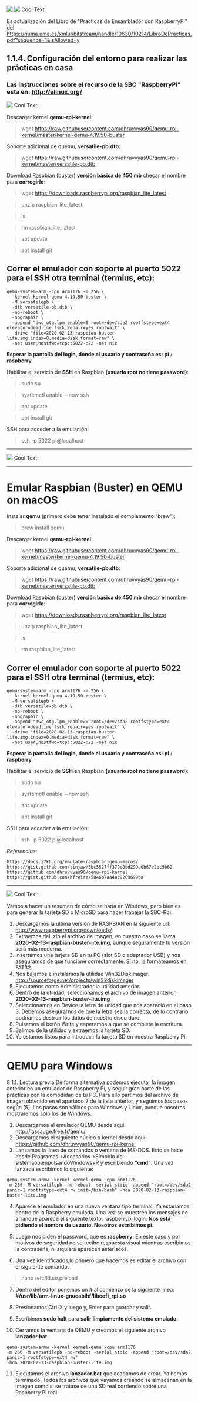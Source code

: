 ![](https://elinux.org/images/4/45/Rasp_turn_around.gif) 
![](https://images.cooltext.com/5382596.png) <a href="http://cooltext.com" target="_top"><img src="https://cooltext.com/images/ct_pixel.gif" width="80" height="15" alt="Cool Text: Logo and Graphics Generator" border="0" /></a>

Es actualización del Libro de "Practicas de Ensamblador con RaspberryPI" del https://riuma.uma.es/xmlui/bitstream/handle/10630/10214/LibroDePracticas.pdf?sequence=1&isAllowed=y

## 1.1.4. Configuración del entorno para realizar las prácticas en casa
### Las instrucciones sobre el recurso de la SBC "RaspberryPi" esta en: http://elinux.org/

![](https://images.cooltext.com/5382598.png)
<a href="http://cooltext.com" target="_top"><img src="https://cooltext.com/images/ct_pixel.gif" width="80" height="15" alt="Cool Text: Logo and Graphics Generator" border="0" /></a>


Descargar kernel **qemu-rpi-kernel**:
> wget https://raw.githubusercontent.com/dhruvvyas90/qemu-rpi-kernel/master/kernel-qemu-4.19.50-buster

Soporte adicional de quemu,  **versatile-pb.dtb**:
> wget https://raw.githubusercontent.com/dhruvvyas90/qemu-rpi-kernel/master/versatile-pb.dtb

Download Raspbian (buster) __versión básica de 450 mb__ checar el nombre para **corregirlo**:
> wget https://downloads.raspberrypi.org/raspbian_lite_latest

> unzip raspbian_lite_latest

> ls

> rm raspbian_lite_latest

> apt update

> apt install git
 
## Correr el emulador con soporte al puerto 5022 para el SSH otra terminal (termius, etc):
```
qemu-system-arm -cpu arm1176 -m 256 \
  -kernel kernel-qemu-4.19.50-buster \
  -M versatilepb \
  -dtb versatile-pb.dtb \
  -no-reboot \
  -nographic \
  -append "dwc_otg.lpm_enable=0 root=/dev/sda2 rootfstype=ext4 elevator=deadline fsck.repair=yes rootwait" \
  -drive "file=2020-02-13-raspbian-buster-lite.img,index=0,media=disk,format=raw" \
  -net user,hostfwd=tcp::5022-:22 -net nic
```
__Esperar la pantalla del login, donde el usuario y contraseña es:__  **pi** / **raspberry**

Habilitar el servicio  de **SSH** en Raspbian **(usuario root no tiene password)**:
> sudo su

> systemctl enable --now ssh

> apt update

> apt install git

SSH para acceder a la emulación:
> ssh -p 5022 pi@localhost


----
![](https://images.cooltext.com/5382600.png) <a href="http://cooltext.com" target="_top"><img src="https://cooltext.com/images/ct_pixel.gif" width="80" height="15" alt="Cool Text: Logo and Graphics Generator" border="0" /></a>

---

# Emular Raspbian (Buster) en QEMU on macOS

Instalar **qemu** (primero debe tener instalado el complemento "brew"):
> brew install qemu

Descargar kernel **qemu-rpi-kernel**:
> wget https://raw.githubusercontent.com/dhruvvyas90/qemu-rpi-kernel/master/kernel-qemu-4.19.50-buster

Soporte adicional de quemu,  **versatile-pb.dtb**:
> wget https://raw.githubusercontent.com/dhruvvyas90/qemu-rpi-kernel/master/versatile-pb.dtb

Download Raspbian (buster) __versión básica de 450 mb__ checar el nombre para **corregirlo**:
> wget https://downloads.raspberrypi.org/raspbian_lite_latest

> unzip raspbian_lite_latest

> ls

> rm raspbian_lite_latest
 
## Correr el emulador con soporte al puerto 5022 para el SSH otra terminal (termius, etc):
```
qemu-system-arm -cpu arm1176 -m 256 \
  -kernel kernel-qemu-4.19.50-buster \
  -M versatilepb \
  -dtb versatile-pb.dtb \
  -no-reboot \
  -nographic \
  -append "dwc_otg.lpm_enable=0 root=/dev/sda2 rootfstype=ext4 elevator=deadline fsck.repair=yes rootwait" \
  -drive "file=2020-02-13-raspbian-buster-lite.img,index=0,media=disk,format=raw" \
  -net user,hostfwd=tcp::5022-:22 -net nic
```
__Esperar la pantalla del login, donde el usuario y contraseña es:__  **pi** / **raspberry**

Habilitar el servicio  de **SSH** en Raspbian **(usuario root no tiene password)**:
> sudo su

> systemctl enable --now ssh

> apt update

> apt install git

SSH para acceder a la emulación:
> ssh -p 5022 pi@localhost

_Referencias:_
```
https://docs.j7k6.org/emulate-raspbian-qemu-macos/
https://gist.github.com/tinjaw/5bc5527ff379e8dd299a0b67e2bc9b62
https://github.com/dhruvvyas90/qemu-rpi-kernel
https://gist.github.com/hfreire/5846b7aa4ac9209699ba
```

----

![](https://images.cooltext.com/5382612.png) <a href="http://cooltext.com" target="_top"><img src="https://cooltext.com/images/ct_pixel.gif" width="80" height="15" alt="Cool Text: Logo and Graphics Generator" border="0" /></a>

Vamos a hacer un resumen de cómo se haría en Windows, pero bien es para generar la tarjeta SD o MicroSD para hacer trabajar la SBC-Rpi:

1. Descargamos la última versión de RASPBIAN en la siguiente url:
http://www.raspberrypi.org/downloads/
2. Extraemos del .zip el archivo de imagen, en nuestro caso se llama **2020-02-13-raspbian-buster-lite.img**, aunque seguramente tu versión será más moderna.
3. Insertamos una tarjeta SD en tu PC (slot SD o adaptador USB) y nos aseguramos de que funcione correctamente. Si no, la formateamos en FAT32.
4. Nos bajamos e instalamos la utilidad Win32DiskImager.
http://sourceforge.net/projects/win32diskimager
5. Ejecutamos como Administrador la utilidad anterior.
6. Dentro de la utilidad, seleccionamos el archivo de imagen anterior, **2020-02-13-raspbian-buster-lite.img**
7. Seleccionamos en Device la letra de unidad que nos apareció en el paso 3. Debemos asegurarnos de que la letra sea la correcta, de lo contrario podríamos destruir los datos de nuestro disco duro.
8. Pulsamos el botón Write y esperamos a que se complete la escritura.
9. Salimos de la utilidad y extraemos la tarjeta SD.
10. Ya estamos listos para introducir la tarjeta SD en nuestra Raspberry Pi.

----
# QEMU para Windows
 
8 1.1. Lectura previa
 De forma alternativa podemos ejecutar la imagen anterior en un emulador de Raspberry Pi, y seguir gran parte de las prácticas con la comodidad de tu PC. Para ello partimos del archivo de imagen obtenido en el apartado 2 de la lista anterior, y seguimos los pasos según [5]. Los pasos son válidos para Windows y Linux, aunque nosotros mostraremos sólo los de Windows.
1. Descargamos el emulador QEMU desde aquí:
http://lassauge.free.fr/qemu/
2. Descargamos el siguiente núcleo o kernel desde aquí:
https://github.com/dhruvvyas90/qemu-rpi-kernel
3. Lanzamos la línea de comandos o ventana de MS-DOS. Esto se hace desde Programas->Accesorios->Símbolo del sistemaobienpulsandoWindows+R y escribiendo **“cmd”**. Una vez lanzada escribimos lo siguiente:
```
qemu-system-armw -kernel kernel-qemu -cpu arm1176
-m 256 -M versatilepb -no-reboot -serial stdio -append "root=/dev/sda2 panic=1 rootfstype=ext4 rw init=/bin/bash" -hda 2020-02-13-raspbian-buster-lite.img 
```
4. Aparece el emulador en una nueva ventana tipo terminal. Ya estaríamos dentro de la Raspberry emulada. Una vez se muestren los mensajes de arranque aparece el siguiente texto:
raspberrypi login:
__Nos está pidiendo el nombre de usuario. Nosotros escribimos pi.__

5. Luego nos piden el password, que es **raspberry**. En este caso y por motivos de seguridad no se recibe respuesta visual mientras escribimos la contraseña, ni siquiera aparecen asteriscos.
6. Una vez identificados,lo primero que hacemos es editar el archivo con el siguiente comando:
> nano /etc/ld.so.preload

7. Dentro del editor ponemos un **#** al comienzo de la siguiente línea: 
**#/usr/lib/arm-linux-gnueabihf/libcofi_rpi.so**

8. Presionamos Ctrl-X y luego y, Enter para guardar y salir.
         
9. Escribimos **sudo halt** para __salir limpiamente del sistema emulado.__
10. Cerramos la ventana de QEMU y creamos el siguiente archivo **lanzador.bat**.
```
qemu-system-armw -kernel kernel-qemu -cpu arm1176
-m 256 -M versatilepb -no-reboot -serial stdio -append "root=/dev/sda2 panic=1 rootfstype=ext4 rw"
-hda 2020-02-13-raspbian-buster-lite.img
```

11. Ejecutamos el archivo **lanzador.bat** que acabamos de crear. Ya hemos terminado. Todos los archivos que vayamos creando se almacenan en la imagen como si se tratase de una SD real corriendo sobre una Raspberry Pi real.


